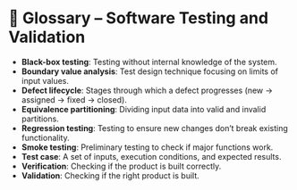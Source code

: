# 📖 Glossary – Software Testing and Validation

- **Black-box testing**: Testing without internal knowledge of the system.  
- **Boundary value analysis**: Test design technique focusing on limits of input values.  
- **Defect lifecycle**: Stages through which a defect progresses (new → assigned → fixed → closed).  
- **Equivalence partitioning**: Dividing input data into valid and invalid partitions.  
- **Regression testing**: Testing to ensure new changes don’t break existing functionality.  
- **Smoke testing**: Preliminary testing to check if major functions work.  
- **Test case**: A set of inputs, execution conditions, and expected results.  
- **Verification**: Checking if the product is built correctly.  
- **Validation**: Checking if the right product is built.  
